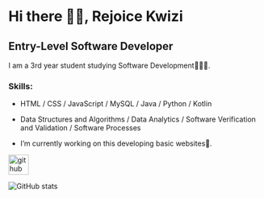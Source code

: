 # Hi there 👋🏽, Rejoice Kwizi
## Entry-Level Software Developer 
I am a 3rd year student studying Software Development👩🏽‍💻.

### Skills: 
- HTML / CSS / JavaScript / MySQL / Java / Python / Kotlin 
- Data Structures and Algorithms / Data Analytics / Software Verification and Validation / Software Processes 

- I’m currently working on this developing basic websites🔭.


[<img src='https://cdn.jsdelivr.net/npm/simple-icons@3.0.1/icons/github.svg' alt='github' height='40'>](https://github.com/ItsRejoice)  

![GitHub stats](https://github-readme-stats.vercel.app/api?username=R-KwIzI&show_icons=true)  

